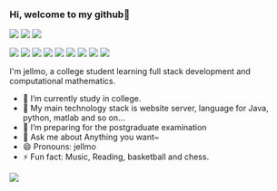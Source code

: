 ### Hi, welcome to my github👋

[![](https://img.shields.io/badge/IDE-Visual%20Studio%20Code-blue?style=flat-square&logo=visual-studio-code&logoColor=ffffff)](https://code.visualstudio.com/)
[![](https://img.shields.io/badge/Intellij-Idea-blue?style=flat-square&logo=intellijidea&logoColor=000000)](https://www.jetbrains.com/idea/)
[![](https://img.shields.io/badge/IDE-PyCharm-blue?style=flat-square&logo=jetbrains&logoColor=ffffff)](https://www.jetbrains.com/pycharm/)

[![](https://img.shields.io/badge/-Java-007396?style=flat-square&logo=java&logoColor=ffffff)](https://www.java.com/)
[![](https://img.shields.io/badge/-C++-269539?style=flat-square&logo=c%2B%2B&logoColor=ffffff)](https://www.cplusplus.com/)
[![](https://img.shields.io/badge/-Python-3776AB?style=flat-square&logo=python&logoColor=ffffff)](https://www.python.org/)
[![](https://img.shields.io/badge/-JavaScript-f7e018?style=flat-square&logo=javascript&logoColor=white)](https://www.ecma-international.org/)
[![](https://img.shields.io/badge/-Vue.js-4fc08d?style=flat-square&logo=vue.js&logoColor=ffffff)](https://vuejs.org/)
[![](https://img.shields.io/badge/-Spring-6DB33F?style=flat-square&logo=spring&logoColor=white)](https://spring.io/projects/spring-framework/)
[![](https://img.shields.io/badge/-Docker-2496ED?style=flat-square&logo=docker&logoColor=ffffff)](https://www.docker.com/)
[![](https://img.shields.io/badge/-MySQL-003545?style=flat-square&logo=mysql&logoColor=white)](https://www.mysql.com/)
[![](https://img.shields.io/badge/-Redis-dc382d?style=flat-square&logo=redis&logoColor=white)](https://redis.io/)

I'm jellmo, a college student learning full stack development and computational mathematics.

- 🔭 I’m currently study in college.
- 🌱 My main technology stack is website server, language for Java, python, matlab and so on...
- 👯 I’m preparing for the postgraduate examination
- 💬 Ask me about Anything you want~
- 😄 Pronouns: jellmo
- ⚡ Fun fact: Music, Reading, basketball and chess.

<p align="center"> 
    <img align="left" src="https://github-readme-stats.vercel.app/api?username=jellmo&show_icons=true&hide=prs,issues&count_private=true">
</p>


<!---
jellmo/jellmo is a ✨ special ✨ repository because its `README.md` (this file) appears on your GitHub profile.
You can click the Preview link to take a look at your changes.
--->
